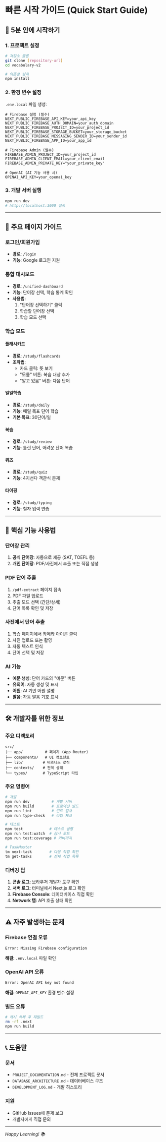 # 빠른 시작 가이드 (Quick Start Guide)

## 🚀 5분 안에 시작하기

### 1. 프로젝트 설정
```bash
# 저장소 클론
git clone [repository-url]
cd vocabulary-v2

# 의존성 설치
npm install
```

### 2. 환경 변수 설정
`.env.local` 파일 생성:
```env
# Firebase 설정 (필수)
NEXT_PUBLIC_FIREBASE_API_KEY=your_api_key
NEXT_PUBLIC_FIREBASE_AUTH_DOMAIN=your_auth_domain
NEXT_PUBLIC_FIREBASE_PROJECT_ID=your_project_id
NEXT_PUBLIC_FIREBASE_STORAGE_BUCKET=your_storage_bucket
NEXT_PUBLIC_FIREBASE_MESSAGING_SENDER_ID=your_sender_id
NEXT_PUBLIC_FIREBASE_APP_ID=your_app_id

# Firebase Admin (필수)
FIREBASE_ADMIN_PROJECT_ID=your_project_id
FIREBASE_ADMIN_CLIENT_EMAIL=your_client_email
FIREBASE_ADMIN_PRIVATE_KEY="your_private_key"

# OpenAI (AI 기능 사용 시)
OPENAI_API_KEY=your_openai_key
```

### 3. 개발 서버 실행
```bash
npm run dev
# http://localhost:3000 접속
```

---

## 📱 주요 페이지 가이드

### 로그인/회원가입
- **경로**: `/login`
- **기능**: Google 로그인 지원

### 통합 대시보드
- **경로**: `/unified-dashboard`
- **기능**: 단어장 선택, 학습 통계 확인
- **사용법**:
  1. "단어장 선택하기" 클릭
  2. 학습할 단어장 선택
  3. 학습 모드 선택

### 학습 모드

#### 플래시카드
- **경로**: `/study/flashcards`
- **조작법**:
  - 카드 클릭: 뜻 보기
  - "모름" 버튼: 복습 대상 추가
  - "알고 있음" 버튼: 다음 단어

#### 일일학습
- **경로**: `/study/daily`
- **기능**: 매일 목표 단어 학습
- **기본 목표**: 30단어/일

#### 복습
- **경로**: `/study/review`
- **기능**: 틀린 단어, 어려운 단어 복습

#### 퀴즈
- **경로**: `/study/quiz`
- **기능**: 4지선다 객관식 문제

#### 타이핑
- **경로**: `/study/typing`
- **기능**: 철자 입력 연습

---

## 🎯 핵심 기능 사용법

### 단어장 관리
1. **공식 단어장**: 자동으로 제공 (SAT, TOEFL 등)
2. **개인 단어장**: PDF/사진에서 추출 또는 직접 생성

### PDF 단어 추출
1. `/pdf-extract` 페이지 접속
2. PDF 파일 업로드
3. 추출 모드 선택 (간단/상세)
4. 단어 목록 확인 및 저장

### 사진에서 단어 추출
1. 학습 페이지에서 카메라 아이콘 클릭
2. 사진 업로드 또는 촬영
3. 자동 텍스트 인식
4. 단어 선택 및 저장

### AI 기능
- **예문 생성**: 단어 카드의 "예문" 버튼
- **유의어**: 자동 생성 및 표시
- **어원**: AI 기반 어원 설명
- **발음**: 자동 발음 기호 표시

---

## 🛠 개발자를 위한 정보

### 주요 디렉토리
```
src/
├── app/          # 페이지 (App Router)
├── components/   # UI 컴포넌트
├── lib/         # 비즈니스 로직
├── contexts/    # 전역 상태
└── types/       # TypeScript 타입
```

### 주요 명령어
```bash
# 개발
npm run dev          # 개발 서버
npm run build        # 프로덕션 빌드
npm run lint         # 린트 검사
npm run type-check   # 타입 체크

# 테스트
npm test            # 테스트 실행
npm run test:watch  # 감시 모드
npm run test:coverage # 커버리지

# TaskMaster
tm next-task        # 다음 작업 확인
tm get-tasks        # 전체 작업 목록
```

### 디버깅 팁
1. **콘솔 로그**: 브라우저 개발자 도구 확인
2. **서버 로그**: 터미널에서 Next.js 로그 확인
3. **Firebase Console**: 데이터베이스 직접 확인
4. **Network 탭**: API 호출 상태 확인

---

## ⚠️ 자주 발생하는 문제

### Firebase 연결 오류
```
Error: Missing Firebase configuration
```
**해결**: `.env.local` 파일 확인

### OpenAI API 오류
```
Error: OpenAI API key not found
```
**해결**: `OPENAI_API_KEY` 환경 변수 설정

### 빌드 오류
```bash
# 캐시 삭제 후 재빌드
rm -rf .next
npm run build
```

---

## 📞 도움말

### 문서
- `PROJECT_DOCUMENTATION.md` - 전체 프로젝트 문서
- `DATABASE_ARCHITECTURE.md` - 데이터베이스 구조
- `DEVELOPMENT_LOG.md` - 개발 히스토리

### 지원
- GitHub Issues에 문제 보고
- 개발자에게 직접 문의

---

*Happy Learning! 📚*
